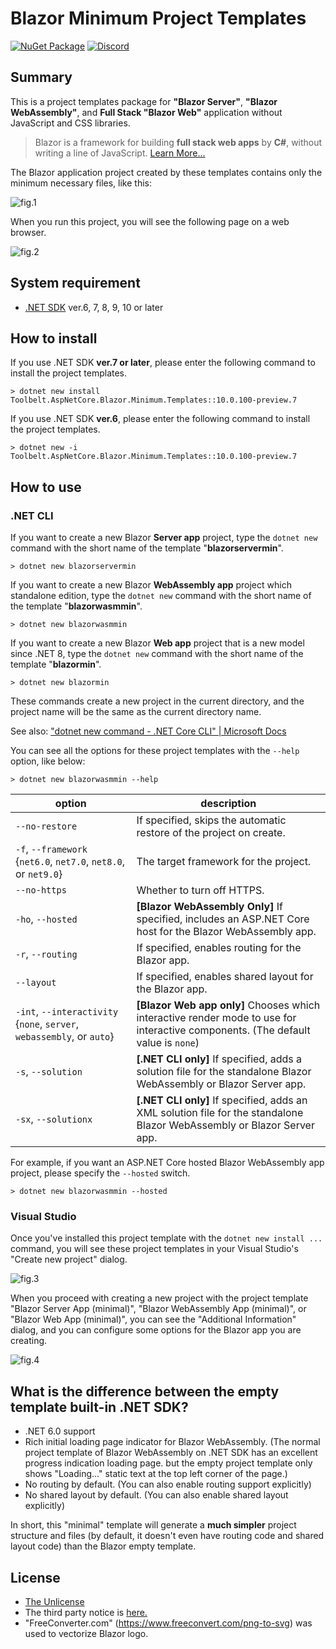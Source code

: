 # Blazor Minimum Project Templates

[![NuGet Package](https://img.shields.io/nuget/v/Toolbelt.AspNetCore.Blazor.Minimum.Templates.svg)](https://www.nuget.org/packages/Toolbelt.AspNetCore.Blazor.Minimum.Templates/) [![Discord](https://img.shields.io/discord/798312431893348414?style=flat&logo=discord&logoColor=white&label=Blazor%20Community&labelColor=5865f2&color=gray)](https://discord.com/channels/798312431893348414/1202165955900473375)

## Summary

This is a project templates package for **"Blazor Server"**, **"Blazor WebAssembly"**, and **Full Stack "Blazor Web"** application without JavaScript and CSS libraries.

> Blazor is a framework for building **full stack web apps** by **C#**, without writing a line of JavaScript. [Learn More...](https://blazor.net/)

The Blazor application project created by these templates contains only the minimum necessary files, like this:

![fig.1](https://raw.githubusercontent.com/jsakamoto/BlazorMinimumTemplates/master/.assets/rev.2/fig-001.png)

When you run this project, you will see the following page on a web browser.

![fig.2](https://raw.githubusercontent.com/jsakamoto/BlazorMinimumTemplates/master/.assets/rev.4/fig-002.png)

## System requirement

- [.NET SDK](https://dotnet.microsoft.com/download/dotnet/) ver.6, 7, 8, 9, 10 or later

## How to install

If you use .NET SDK **ver.7 or later**, please enter the following command to install the project templates.

```shell
> dotnet new install Toolbelt.AspNetCore.Blazor.Minimum.Templates::10.0.100-preview.7
```

If you use .NET SDK **ver.6**, please enter the following command to install the project templates.

```shell
> dotnet new -i Toolbelt.AspNetCore.Blazor.Minimum.Templates::10.0.100-preview.7
```

## How to use

### .NET CLI

If you want to create a new Blazor **Server app** project, type the `dotnet new` command with the short name of the template "**blazorservermin**".

```shell
> dotnet new blazorservermin
```

If you want to create a new Blazor **WebAssembly app** project which standalone edition, type the `dotnet new` command with the short name of the template "**blazorwasmmin**".

```shell
> dotnet new blazorwasmmin
```

If you want to create a new Blazor **Web app** project that is a new model since .NET 8, type the `dotnet new` command with the short name of the template "**blazormin**".

```shell
> dotnet new blazormin
```

These commands create a new project in the current directory, and the project name will be the same as the current directory name.

See also: ["dotnet new command - .NET Core CLI" | Microsoft Docs](https://docs.microsoft.com/dotnet/core/tools/dotnet-new)

You can see all the options for these project templates with the `--help` option, like below:

```shell
> dotnet new blazorwasmmin --help
```

option | description
-------|-----------------
`--no-restore`    | If specified, skips the automatic restore of the project on create.
`-f`, `--framework` {`net6.0`, `net7.0`, `net8.0`, or `net9.0`} |  The target framework for the project.
`--no-https`      | Whether to turn off HTTPS.
`-ho`, `--hosted` | **[Blazor WebAssembly Only]** If specified, includes an ASP.NET Core host for the Blazor WebAssembly app.
`-r`, `--routing` | If specified, enables routing for the Blazor app.
`--layout` | If specified, enables shared layout for the Blazor app.
`-int`, `--interactivity` {`none`, `server`, `webassembly`, or `auto`}    | **[Blazor Web app only]** Chooses which interactive render mode to use for interactive components. (The default value is `none`) 
`-s`, `--solution` | **[.NET CLI only]** If specified, adds a solution file for the standalone Blazor WebAssembly or Blazor Server app.
`-sx`, `--solutionx` | **[.NET CLI only]** If specified, adds an XML solution file for the standalone Blazor WebAssembly or Blazor Server app.

For example, if you want an ASP.NET Core hosted Blazor WebAssembly app project, please specify the `--hosted` switch.

```shell
> dotnet new blazorwasmmin --hosted
```

### Visual Studio

Once you've installed this project template with the `dotnet new install ...` command, you will see these project templates in your Visual Studio's "Create new project" dialog.

![fig.3](https://raw.githubusercontent.com/jsakamoto/BlazorMinimumTemplates/master/.assets/rev.3/fig-003.png)

When you proceed with creating a new project with the project template "Blazor Server App (minimal)", "Blazor WebAssembly App (minimal)", or "Blazor Web App (minimal)", you can see the "Additional Information" dialog, and you can configure some options for the Blazor app you are creating.

![fig.4](https://raw.githubusercontent.com/jsakamoto/BlazorMinimumTemplates/master/.assets/rev.3/fig-004.png)

## What is the difference between the empty template built-in .NET SDK?

- .NET 6.0 support
- Rich initial loading page indicator for Blazor WebAssembly. (The normal project template of Blazor WebAssembly on .NET SDK has an excellent progress indication loading page. but the empty project template only shows "Loading..." static text at the top left corner of the page.)
- No routing by default. (You can also enable routing support explicitly)
- No shared layout by default. (You can also enable shared layout explicitly)

In short, this "minimal" template will generate a **much simpler** project structure and files (by default, it doesn't even have routing code and shared layout code) than the Blazor empty template.

## License

- [The Unlicense](https://github.com/jsakamoto/BlazorMinimumTemplates/blob/master/LICENSE)
- The third party notice is [here.](https://github.com/jsakamoto/BlazorMinimumTemplates/blob/master/THIRD-PARTY-NOTICES.txt)
- "FreeConverter.com" (https://www.freeconvert.com/png-to-svg) was used to vectorize Blazor logo.
